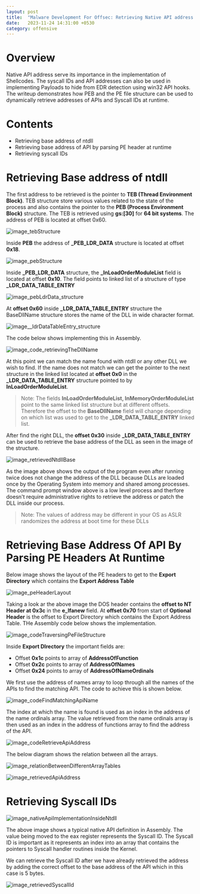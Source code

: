 ```yaml
---
layout: post
title:  "Malware Development For Offsec: Retrieving Native API address at runtime"
date:   2023-11-24 14:31:00 +0530
category: offensive
---
```


# **Overview**
Native API address serve its importance in the implementation of Shellcodes. The syscall IDs and API addresses can also be used in implementing Payloads to hide from EDR detection using win32 API hooks. The writeup demonstrates how PEB and the PE file structure can be used to dynamically retrieve addresses of APIs and Syscall IDs at runtime.

# **Contents**
- Retrieving base address of ntdll
- Retrieving base address of API by parsing PE header at runtime
- Retrieving syscall IDs

# **Retrieving Base address of ntdll**
The first address to be retrieved is the pointer to **TEB (Thread Environment Block)**. TEB structure store various values related to the state of the process and also contains the pointer to the **PEB (Process Environment Block)** structure. The TEB is retrieved using **gs:[30]** for **64 bit systems**. The address of PEB is located at offset 0x60.

![image_tebStructure](/files/images/OffsecWriteup1/image_tebStructure.png)
<!--image_tebStructure-->

Inside **PEB** the address of **_PEB_LDR_DATA** structure is located at offset **0x18**.

![image_pebStructure](/files/images/OffsecWriteup1/image_pebStructure.png)
<!--image_pebStructure-->

Inside **_PEB_LDR_DATA** structure, the **_InLoadOrderModuleList** field is located at offset **0x10**. The field points to linked list of a structure of type **_LDR_DATA_TABLE_ENTRY**

![image_pebLdrData_structure](/files/images/OffsecWriteup1/image_pebLdrData_structure.png)
<!--image_pebLdrData_structure-->

At **offset 0x60** inside **_LDR_DATA_TABLE_ENTRY** structure the BaseDllName structure stores the name of the DLL in wide character format.

![image__ldrDataTableEntry_structure](/files/images/OffsecWriteup1/image__ldrDataTableEntry_structure.png)
<!--image__ldrDataTableEntry_structure-->

The code below shows implementing this in Assembly.

![image_code_retrievingTheDllName](/files/images/OffsecWriteup1/image_code_retrievingTheDllName.png)
<!--image_code_retrievingTheDllName-->

At this point we can match the name found with ntdll or any other DLL we wish to find. If the name does not match we can get the pointer to the next structure in the linked list located at **offset 0x0** in the **_LDR_DATA_TABLE_ENTRY** structure pointed to by **InLoadOrderModuleList**.


>Note: The fields **InLoadOrderModuleList, InMemoryOrderModuleList** point to the same linked list structure but at different offsets. Therefore the offset to the **BaseDllName** field will change depending on which list was used to get to the **_LDR_DATA_TABLE_ENTRY** linked list.


After find the right DLL, the **offset 0x30** inside **_LDR_DATA_TABLE_ENTRY** can be used to retrieve the base address of the DLL as seen in the image of the structure.

![image_retrievedNtdllBase](/files/images/OffsecWriteup1/image_retrievedNtdllBase.png)
<!--image_retrievedNtdllBase-->

As the image above shows the output of the program even after running twice does not change the address of the DLL because DLLs are loaded once by the Operating System into memory and shared among processes. The command prompt window above is a low level process and therfore doesn't require administrative rights to retrieve the address or patch the DLL inside our process.

>Note: The values of address may be different in your OS as ASLR randomizes the address at boot time for these DLLs

# **Retrieving Base Address Of API By Parsing PE Headers At Runtime**

Below image shows the layout of the PE headers to get to the **Export Directory** which contains the **Export Address Table**

![image_peHeaderLayout](/files/images/OffsecWriteup1/image_peHeaderLayout.png)
<!--image_peHeaderLayout-->

Taking a look ar the above image the DOS header contains the **offset to NT Header at 0x3c** in the **e_lfanew** field. At **offset 0x70** from start of **Optional Header** is the offset to Export Directory which contains the Export Address Table. THe Assembly code below shows the implementation.

![image_codeTraversingPeFileStructure](/files/images/OffsecWriteup1/image_codeTraversingPeFileStructure.png)
<!--image_codeTraversingPeFileStructure-->

Inside **Export DIrectory** the important fields are:
- Offset **0x1c** points to array of **AddressOfFunction**
- Offset **0x2c** points to array of **AddressOfNames**
- Offset **0x24** points to array of **AddressOfNameOrdinals**

We first use the address of names array to loop through all the names of the APIs to find the matching API. The code to achieve this is shown below.

![image_codeFindMatchingApiName](/files/images/OffsecWriteup1/image_codeFindMatchingApiName.png)
<!--image_codeFindMatchingApiName-->

The index at which the name is found is used as an index in the address of the name ordinals array. The value retrieved from the name ordinals array is then used as an index in the address of functions array to find the address of the API.

![image_codeRetrieveApiAddress](/files/images/OffsecWriteup1/image_codeRetrieveApiAddress.png)
<!--image_codeRetrieveApiAddress-->

The below diagram shows the relation between all the arrays.

![image_relationBetweenDifferentArrayTables](/files/images/OffsecWriteup1/image_relationBetweenDifferentArrayTables.png)
<!--image_relationBetweenDifferentArrayTables-->

![image_retrievedApiAddress](/files/images/OffsecWriteup1/image_retrievedApiAddress.png)
<!--image_retrievedApiAddress-->

# **Retrieving Syscall IDs**

![image_nativeApiImplementationInsideNtdll](/files/images/OffsecWriteup1/image_nativeApiImplementationInsideNtdll.png)
<!--image_nativeApiImplementationInsideNtdll-->

The above image shows a typical native API definition in Assembly. The value being moved to the eax register represents the Syscall ID. The Syscall ID is important as it represents an index into an array that contains the pointers to Syscall handler routines inside the Kernel. 

We can retrieve the Syscall ID after we have already retrieved the address by adding the correct offset to the base address of the API which in this case is 5 bytes.

![image_retrievedSyscallId](/files/images/OffsecWriteup1/image_retrievedSyscallId.png)
<!--image_retrievedSyscallId-->
